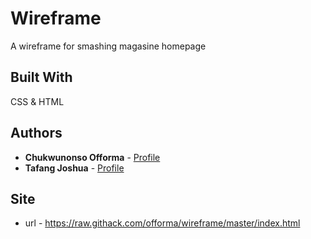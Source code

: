 # Wireframe

A wireframe for smashing magasine homepage

## Built With

CSS & HTML

## Authors

* **Chukwunonso Offorma** - [Profile](https://github.com/offorma)
* **Tafang Joshua**  - [Profile](https://github.com/tafodinho)

## Site
* url - https://raw.githack.com/offorma/wireframe/master/index.html

